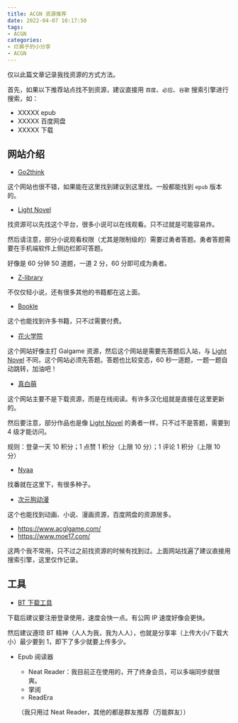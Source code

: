 ```yaml
---
title: ACGN 资源推荐
date: 2022-04-07 10:17:50
tags:
- ACGN
categories:
- 烂裤子的小分享
- ACGN
---
```


仅以此篇文章记录我找资源的方式方法。

首先，如果以下推荐站点找不到资源，建议直接用 `百度`、`必应`、`谷歌` 搜索引擎进行搜索，如：

- XXXXX epub
- XXXXX 百度网盘
- XXXXX 下载

## 网站介绍

- [Go2think](https://go2think.com/)

这个网站也很不错，如果能在这里找到建议到这里找。一般都能找到 `epub` 版本的。

- [Light Novel](https://www.lightnovel.us/)

找资源可以先找这个平台，很多小说可以在线观看。只不过就是可能容易炸。

然后请注意，部分小说观看权限（尤其是限制级的）需要过勇者答题。勇者答题需要在手机端软件上侧边栏即可答题。

好像是 60 分钟 50 道题，一道 2 分，60 分即可成为勇者。

- [Z-library](https://book4you.org/)

不仅仅轻小说，还有很多其他的书籍都在这上面。

- [Bookle](http://x5v.net/)

这个也能找到许多书籍，只不过需要付费。

- [花火学院](https://www.sayhuahuo.com/)

这个网站好像主打 Galgame 资源，然后这个网站是需要先答题后入站，与 [Light Novel](https://www.lightnovel.us/) 不同，这个网站必须先答题。答题也比较变态，60 秒一道题，一题一题自动跳转，加油吧！

- [真白萌](https://masiro.me/)

这个网站主要不是下载资源，而是在线阅读。有许多汉化组就是直接在这里更新的。

然后要注意，部分作品也是像 [Light Novel](https://www.lightnovel.us/) 的勇者一样，只不过不是答题，需要到 4 级才能访问。

规则：登录一天 10 积分；1 点赞 1 积分（上限 10 分）；1 评论 1 积分（上限 10 分）

- [Nyaa](https://nyaa.si/)

找番就在这里下，有很多种子。

- [次元狗动漫](https://www.acgndog.com/)

这个也能找到动画、小说、漫画资源，百度网盘的资源居多。

- <https://www.acglgame.com/>
- <https://www.moe17.com/>

这两个我不常用，只不过之前找资源的时候有找到过。上面网站找遍了建议直接用搜索引擎，这里仅作记录。

## 工具

- [BT 下载工具](https://www.bitcomet.com/)

下载后建议要注册登录使用，速度会快一点。有公网 IP 速度好像会更快。

然后建议遵顼 BT 精神（人人为我，我为人人），也就是分享率（上传大小/下载大小）最少要到 1，即下了多少就要上传多少。

- Epub 阅读器

  - Neat Reader：我目前正在使用的，开了终身会员，可以多端同步就很爽。
  - 掌阅
  - ReadEra

  （我只用过 Neat Reader，其他的都是群友推荐（万能群友））
